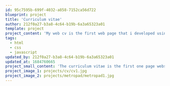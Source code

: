 ```yaml
---
id: 95c7595b-699f-4032-a858-7152ca56d722
blueprint: project
title: 'Curriculum vitae'
author: 212f0a27-b3a8-4c64-b19b-6a3a65323a01
template: project
project_content: 'My web cv is the first web page that i developed using an existing web design.'
tags:
  - html
  - css
  - javascript
updated_by: 212f0a27-b3a8-4c64-b19b-6a3a65323a01
updated_at: 1684760665
project_small_content: 'The curriculum vitae is the first one page website i did. It was the first personal project we had to do for school. The idea was to use an existing web design (from buff site for me) and use it to make a little présentation page.'
project_image_1: projects/cv/cv1.jpg
project_image_2: projects/metropad/metropad1.jpg
---
```


